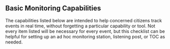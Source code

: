 ## Basic Monitoring Capabilities

The capabilities listed below are intended to help concerned citizens track events in real time, without
forgetting a particular capability or tool. Not every item listed will be necessary for every event, but this
checklist can be helpful for setting up an ad hoc monitoring station, listening post, or TOC as needed.